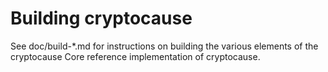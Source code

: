 Building cryptocause
=============

See doc/build-*.md for instructions on building the various
elements of the cryptocause Core reference implementation of cryptocause.
